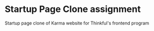Startup Page Clone assignment
==================

Startup page clone of Karma website for Thinkful's frontend program
